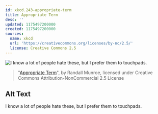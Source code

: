 ```yaml
---
id: xkcd.243-appropriate-term
title: Appropriate Term
desc: ''
updated: 1175497200000
created: 1175497200000
sources:
  name: xkcd
  url: 'https://creativecommons.org/licenses/by-nc/2.5/'
  license: Creative Commons 2.5
---
```

![I know a lot of people hate these, but I prefer them to touchpads.](https://imgs.xkcd.com/comics/appropriate_term.png)
> "[Appropriate Term](https://xkcd.com/243/)", by Randall Munroe, licensed under Creative Commons Attribution-NonCommercial 2.5 License

## Alt Text
I know a lot of people hate these, but I prefer them to touchpads.
